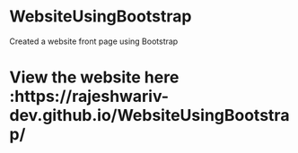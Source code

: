 # WebsiteUsingBootstrap
Created a website front page using Bootstrap
<h1>View the website here :https://rajeshwariv-dev.github.io/WebsiteUsingBootstrap/</h1>

